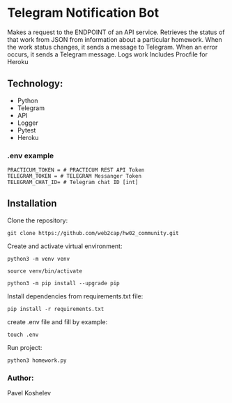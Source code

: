 
# Telegram Notification Bot

Makes a request to the ENDPOINT of an API service.
Retrieves the status of that work from JSON from information about a particular homework.
When the work status changes, it sends a message to Telegram.
When an error occurs, it sends a Telegram message.
Logs work
Includes Procfile for Heroku

## Technology:
 - Python
 - Telegram
 - API
 - Logger
 - Pytest
 - Heroku

### .env example

```
PRACTICUM_TOKEN = # PRACTICUM REST API Token
TELEGRAM_TOKEN = # TELEGRAM Messanger Token
TELEGRAM_CHAT_ID= # Telegram chat ID [int]
```

## Installation

Clone the repository:
```
git clone https://github.com/web2cap/hw02_community.git
```

Create and activate virtual environment:

```
python3 -m venv venv
```

```
source venv/bin/activate
```

```
python3 -m pip install --upgrade pip
```

Install dependencies from requirements.txt file:

```
pip install -r requirements.txt
```

create .env file and fill by example:
```
touch .env
```

Run project:

```
python3 homework.py
```

### Author:

Pavel Koshelev
